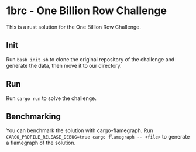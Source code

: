 # 1brc - One Billion Row Challenge

This is a rust solution for the One Billion Row Challenge.

## Init

Run `bash init.sh` to clone the original repository of the challenge and generate the data, then move it to our directory.

## Run

Run `cargo run` to solve the challenge.

## Benchmarking

You can benchmark the solution with cargo-flamegraph.
Run `CARGO_PROFILE_RELEASE_DEBUG=true cargo flamegraph -- <file>` to generate a flamegraph of the solution.
